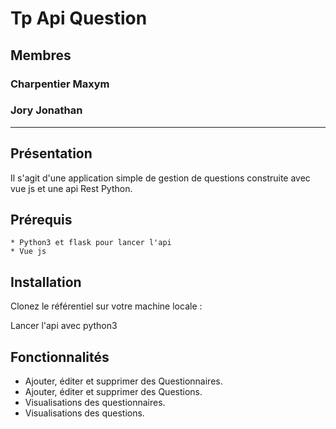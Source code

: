 
Tp Api Question
========================

## Membres
### Charpentier Maxym
### Jory Jonathan

------------
## Présentation

Il s'agit d'une application simple de gestion de questions construite avec vue js et une api Rest Python.

Prérequis
---------
    * Python3 et flask pour lancer l'api
    * Vue js

Installation
------------
Clonez le référentiel sur votre machine locale :

Lancer l'api avec python3
  

Fonctionnalités
---------------

* Ajouter, éditer et supprimer des Questionnaires.
* Ajouter, éditer et supprimer des Questions.
* Visualisations des questionnaires.
* Visualisations des questions.


